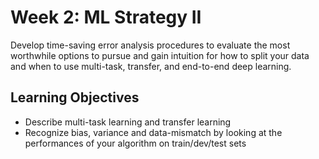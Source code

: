 # Week 2: ML Strategy II

Develop time-saving error analysis procedures to evaluate the most worthwhile options to pursue and gain intuition for how to split your data and when to use multi-task, transfer, and end-to-end deep learning.  

## Learning Objectives

- Describe multi-task learning and transfer learning
- Recognize bias, variance and data-mismatch by looking at the performances of your algorithm on train/dev/test sets
